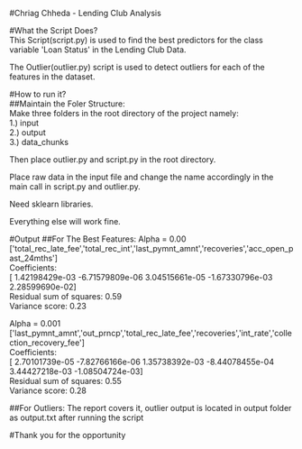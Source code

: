 #Chriag Chheda - Lending Club Analysis

#What the Script Does?  
This Script(script.py) is used to find the best predictors for the class variable 'Loan Status' in the Lending Club Data.  

The Outlier(outlier.py) script is used to detect outliers for each of the features in the dataset.  

#How to run it?  
##Maintain the Foler Structure:  
Make three folders in the root directory of the project namely:  
1.) input  
2.) output  
3.) data_chunks  

Then place outlier.py and script.py in the root directory.  

Place raw data in the input file and change the name accordingly in the main call in script.py and outlier.py.  

Need sklearn libraries.  

Everything else will work fine.

#Output
##For The Best Features:
Alpha = 0.00  
['total_rec_late_fee','total_rec_int','last_pymnt_amnt','recoveries','acc_open_past_24mths']  
Coefficients:  
 [  1.42198429e-03  -6.71579809e-06   3.04515661e-05  -1.67330796e-03
   2.28599690e-02]  
Residual sum of squares: 0.59  
Variance score: 0.23  
  
Alpha = 0.001  
['last_pymnt_amnt','out_prncp','total_rec_late_fee','recoveries','int_rate','collection_recovery_fee']  
Coefficients:  
 [  2.70101739e-05  -7.82766166e-06   1.35738392e-03  -8.44078455e-04
   3.44427218e-03  -1.08504724e-03]  
Residual sum of squares: 0.55  
Variance score: 0.28  

##For Outliers:
The report covers it, outlier output is located in output folder as output.txt after running the script

#Thank you for the opportunity